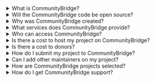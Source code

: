 <details>
  <summary>What is CommunityBridge?</summary>
  
  > CommunityBridge is a platform created by the Linux Foundation to empower developers — and the individuals and organizations who support them — to advance open source sustainability, security, and diversity CommunityBridge brings together project maintainers, contributors, and users to fund open source projects, improve code security, boost the size and diversity of open source communities, and much more.
</details>

<details>
  <summary>Will the CommunityBridge code be open source?</summary>
  
  > With the public release, we also wanted to update everyone on the open source plans for the software itself. We are currently cleaning up the code, enhancing documentation and getting ready to open source the codebase so that it will be easier for developers to learn the code and contribute. We are a nonprofit and don't have an army of developers so it will take a bit more time. We're also working on soliciting feedback from developers about our plans for the license, code upstreaming model, and code of conduct. In particular we are seeking to align the licensing structure with free software principles. We will open source the codebase with the next release targeted for early Q3.
</details>
 
<details>
  <summary>Why was CommunityBridge created?</summary>
  
  > Open source powers more than 80% of the technology we all use every day, yet many of the world’s most critical developers and open source projects face barriers to growing and sustaining their communities, ranging from challenges with generating funding to improving security to advancing developers’ ability to further excel and contribute.
  > 
  > Ensuring open source communities have the resources needed to secure and maintain their code, grow their communities, and advance these technologies is critical. CommunityBridge will help address these issues by:
  > 
  > - Improving the sustainability of open source by putting more money into the hands of developers;
  > - Nurturing new contributors and increasing diversity in open source communities by creating on-ramps for open source talent; and
  > - Improving security best practices in open source development and providing visibility into specific dependencies and vulnerabilities that projects rely upon.

</details>

<details>
  <summary>What services does CommunityBridge provide?</summary>
  
  > Throughout 2019 and 2020, the Linux Foundation will unveil a full suite of CommunityBridge services and tools designed to support maintainers, contributors, aspiring developers, and organizations that create and depend on open source software.
  > 
  > The initial services available at launch include:
  > 
  > _CommunityBridge Funding_: A crowdfunding service to raise money via donations from individuals and corporations so projects can pay maintainers and developers directly for their development efforts or project expenses. Features include fund matching, best practice badges, and diversity and civility promotions.
  > 
  > _CommunityBridge Security_: A project scanning service to provide maintainers with relevant information about upstream dependencies, security vulnerabilities, usage reports, and licensing details. Includes a bug bounty service to provide replicable defects as well as a backlog of actionable data that maintainers can easily use to improve the security and robustness of their projects.
  > 
  > _CommunityBridge Mentorship_: A mentorship matchmaking service that helps grow interested individuals into participating contributors in open source communities. It connects mentorship candidates with projects; mentees with mentors; projects with donors to provide mentorship stipends; and mentorship graduates with potential job opportunities.

</details>

<details>
  <summary>Who can access CommunityBridge?</summary>
  
  > CommunityBridge is open to the public. Anyone can view the public dashboards for open source projects on CommunityBridge, apply to participate as a mentor or mentee, or donate funds to a project. Maintainers of open source projects that have made an impact on the world can apply to run crowdfunding campaigns or mentorship programs through CommunityBridge.

</details>

<details>
  <summary>Is there a cost to host my project on CommunityBridge?</summary>
  
  > CommunityBridge is free for open source projects. No fees of any kind are assessed to open source projects on the platform.

</details>

<details>
  <summary>Is there a cost to donors?</summary>
  
  > No fees of any kind will be charged for the first $10M USD raised through CommunityBridge; the Linux Foundation will underwrite the platform fees and payment processor fees for these donations. Every dollar of the first $10M raised will be available to the projects hosted on CommunityBridge for their use. Once the $10M milestone has been reached, contributions from individual and corporate donors will be subject to a 5% platform fee plus a payment processor fee.

</details>

<details>
  <summary>How do I submit my project to CommunityBridge?</summary>
  
  > Simply log in with your Google, GitHub, or Linux Foundation ID and follow the step-by-step guide. The application process takes just a few minutes, but please note that only project maintainers and/or collaborators with administrative control can submit a project to CommunityBridge to be reviewed for inclusion.

</details>

<details>
  <summary>Can I add other maintainers on my project?</summary>
  
  > At this time, CommunityBridge supports one maintainer per project who serves as the admin of that project within the platform.

</details>

<details>
  <summary>How are CommunityBridge projects selected?</summary>
  
  > Inclusion of an open source project on CommunityBridge will be subject to the review and approval of the Linux Foundation. Among others, relevant considerations may include confirmation that the project is entirely an open source project; that it has sufficient indicia of broad community usage; and that it is aligned to the Linux Foundation’s purposes for the support of open source projects.

</details>

<details>
  <summary>How do I get CommunityBridge support?</summary>
  
  > Click Support in the top menu or go to [https://support.communitybridge.org/](https://support.communitybridge.org/) to contact CommunityBridge support.
  > 
  > The Help Center appears and offers various options to help you get the assistance you need.

</details>
